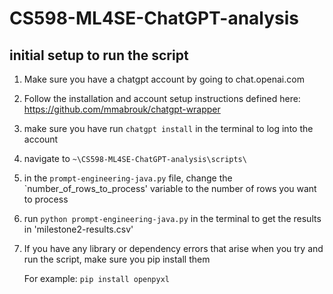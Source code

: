 # CS598-ML4SE-ChatGPT-analysis

## initial setup to run the script
1. Make sure you have a chatgpt account by going to chat.openai.com

2. Follow the installation and account setup instructions defined here:
https://github.com/mmabrouk/chatgpt-wrapper

3. make sure you have run `chatgpt install` in the terminal to log into the account

4. navigate to `~\CS598-ML4SE-ChatGPT-analysis\scripts\`

5. in the `prompt-engineering-java.py` file, change the `number_of_rows_to_process' variable to the number of rows you want to process

6. run `python prompt-engineering-java.py` in the terminal to get the results in 'milestone2-results.csv'

7. If you have any library or dependency errors that arise when you try and run the script, make sure you pip install them 
    
    For example: `pip install openpyxl` 


